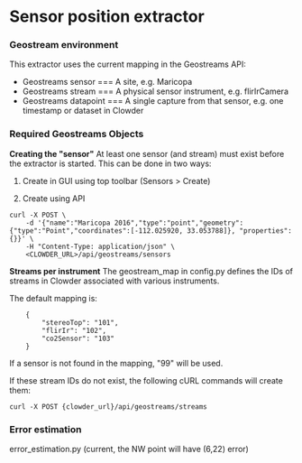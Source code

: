 # Sensor position extractor

### Geostream environment
This extractor uses the current mapping in the Geostreams API:
- Geostreams sensor === A site, e.g. Maricopa
- Geostreams stream === A physical sensor instrument, e.g. flirIrCamera
- Geostreams datapoint === A single capture from that sensor, e.g. one timestamp or dataset in Clowder

### Required Geostreams Objects
**Creating the "sensor"**
At least one sensor (and stream) must exist before the extractor is started. This can be done in two ways:

1. Create in GUI using top toolbar (Sensors > Create)
  
2. Create using API

```
curl -X POST \
    -d '{"name":"Maricopa 2016","type":"point","geometry":{"type":"Point","coordinates":[-112.025920, 33.053788]}, "properties":{}}' \
    -H "Content-Type: application/json" \
    <CLOWDER_URL>/api/geostreams/sensors
```

**Streams per instrument**
The geostream_map in config.py defines the IDs of streams in Clowder associated with various instruments. 

The default mapping is:

```
    {
        "stereoTop": "101",
        "flirIr": "102",
        "co2Sensor": "103"
    }
```

If a sensor is not found in the mapping, "99" will be used.

If these stream IDs do not exist, the following cURL commands will create them:

```
curl -X POST {clowder_url}/api/geostreams/streams

```

### Error estimation
error_estimation.py (current, the NW point will have (6,22) error)